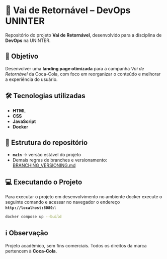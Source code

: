 # 🥤 Vai de Retornável – DevOps UNINTER

Repositório do projeto **Vai de Retornável**, desenvolvido para a disciplina de **DevOps** na UNINTER.

## 📌 Objetivo

Desenvolver uma **landing page otimizada** para a campanha _Vai de Retornável_ da Coca-Cola, com foco em reorganizar o conteúdo e melhorar a experiência do usuário.

## 🛠 Tecnologias utilizadas

- **HTML**
- **CSS**
- **JavaScript**
- **Docker**

## 📂 Estrutura do repositório

- **`main`** → versão estável do projeto
- Demais regras de branches e versionamento: [BRANCHING_VERSIONING.md](BRANCHING_VERSIONING.md)

## 💻 Executando o Projeto

Para executar o projeto em desenvolvimento no ambiente docker execute o seguinte comando e acessar no navegador o endereço **`http://localhost:8080/`**:

```bash
docker compose up --build
```

## ℹ️ Observação

Projeto acadêmico, sem fins comerciais. Todos os direitos da marca pertencem à **Coca-Cola**.
